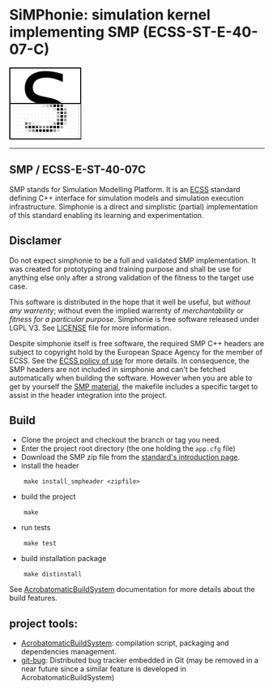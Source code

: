 # SiMPhonie: simulation kernel implementing SMP (ECSS-ST-E-40-07-C)
![alt text](_doc/src/logoSimphonie.png?raw=true "Simphonie Logo")

---

## SMP / ECSS-E-ST-40-07C
SMP stands for Simulation Modelling Platform. It is an [ECSS][0] standard 
defining C++ interface for simulation models and simulation execution
infrastructure. Simphonie is a direct and simplistic (partial) implementation
of this standard enabling its learning and experimentation. 

## Disclamer
Do not expect simphonie to be a full and validated SMP implementation. It was
created for prototyping and training purpose and shall be use for anything else
only after a strong validation of the fitness to the target use case.

This software is distributed in the hope that it well be useful, but *without
any warrenty*; without even the implied warrenty of *merchantability* or
*fitness for a particular purpose*. Simphonie is free software released under
LGPL V3. See [LICENSE][4] file for more information.

Despite simphonie itself is free software, the required SMP C++ headers are
subject to copyright hold by the European Space Agency for the member of ECSS.
See the [ECSS policy of use][2] for more details. In consequence, the SMP 
headers are not included in simphonie and can't be fetched automatically when
building the software. However when you are able to get by yourself the [SMP
material][1], the makefile includes a specific target to assist in the header
integration into the project.

## Build
- Clone the project and checkout the branch or tag you need.
- Enter the project root directory (the one holding the `app.cfg` file)
- Download the SMP zip file from the [standard's introduction page][1].
- install the header
```
    make install_smpheader <zipfile>
```
- build the project

```
    make
```

- run tests

```
    make test

```
- build installation package

```
    make distinstall
```

See [AcrobatomaticBuildSystem][5] documentation for more details about the 
build features. 

## project tools:

- [AcrobatomaticBuildSystem][5]: compilation script, packaging and dependencies 
management.
- [git-bug][6]: Distributed bug tracker embedded in Git (may be removed in a near 
future since a similar feature is developed in AcrobatomaticBuildSystem)

[0]:http://ecss.nl
[1]:https://ecss.nl/standard/ecss-e-st-40-07c-simulation-modelling-platform-2-march-2020/
[2]:https://ecss.nl/standards/license-agreement-disclaimer/
[4]:LICENSE
[5]:https://github.com/seeduvax/AcrobatomaticBuildSystem
[6]:https://github.com/MichaelMure/git-bug
